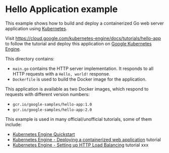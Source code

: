 # Hello Application example

This example shows how to build and deploy a containerized Go web server
application using [Kubernetes](https://kubernetes.io).

Visit https://cloud.google.com/kubernetes-engine/docs/tutorials/hello-app
to follow the tutorial and deploy this application on [Google Kubernetes
Engine](https://cloud.google.com/kubernetes-engine).

This directory contains:

- `main.go` contains the HTTP server implementation. It responds to all HTTP
  requests with a  `Hello, world!` response.
- `Dockerfile` is used to build the Docker image for the application.

This application is available as two Docker images, which respond to requests
with different version numbers:

- `gcr.io/google-samples/hello-app:1.0`
- `gcr.io/google-samples/hello-app:2.0`

This example is used in many official/unofficial tutorials, some of them
include:
- [Kubernetes Engine Quickstart](https://cloud.google.com/kubernetes-engine/docs/quickstart)
- [Kubernetes Engine - Deploying a containerized web application](https://cloud.google.com/kubernetes-engine/docs/tutorials/hello-app) tutorial
- [Kubernetes Engine - Setting up HTTP Load Balancing](https://cloud.google.com/kubernetes-engine/docs/tutorials/http-balancer) tutorial
xxx

